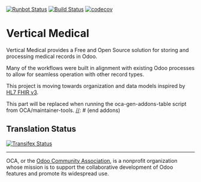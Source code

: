 [![Runbot Status](https://runbot.laslabs.io/runbot/badge/flat/41/10.0.svg)](https://runbot.laslabs.io/runbot/repo/git-github-com-laslabs-vertical-medical-git-41)
[![Build Status](https://travis-ci.org/laslabs/vertical-medical.svg?branch=release%2F10.0)](https://travis-ci.org/laslabs/vertical-medical)
[![codecov](https://codecov.io/gh/laslabs/vertical-medical/branch/release%2F10.0/graph/badge.svg)](https://codecov.io/gh/laslabs/vertical-medical)

# Vertical Medical

Vertical Medical provides a Free and Open Source solution for storing and processing medical
records in Odoo.

Many of the workflows were built in alignment with existing Odoo processes to allow for
seamless operation with other record types.

This project is moving towards organization and data models inspired by [HL7 FHIR v3](
https://www.hl7.org/fhir/overview.html).

[//]: # (addons)
This part will be replaced when running the oca-gen-addons-table script from OCA/maintainer-tools.
[//]: # (end addons)

Translation Status
------------------
[![Transifex Status](https://www.transifex.com/projects/p/OCA-vertical-medical-10.0/chart/image_png)](https://www.transifex.com/projects/p/OCA-vertical-medical-10.0)

----

OCA, or the [Odoo Community Association](http://odoo-community.org/), is a nonprofit organization whose
mission is to support the collaborative development of Odoo features and
promote its widespread use.
